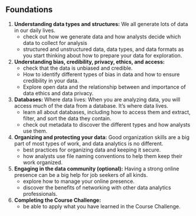 ## Foundations
1. **Understanding data types and structures:** We all generate lots of data in our daily lives.
   - check out how we generate data and how analysts decide which data to collect for analysis
   - structured and unstructured data, data types, and data formats as you start thinking about how to prepare your data for exploration.
2. **Understanding bias, credibility, privacy, ethics, and access:**
   - check that the data is unbiased and credible.
   - How to identify different types of bias in data and how to ensure credibility in your data.
   - Explore open data and the relationship between and importance of data ethics and data privacy.
3. **Databases:** Where data lives: When you are analyzing data, you will access much of the data from a database. It’s where data lives.
   - learn all about databases, including how to access them and extract, filter, and sort the data they contain.
   - check out metadata to discover the different types and how analysts use them.
4. **Organizing and protecting your data:** Good organization skills are a big part of most types of work, and data analytics is no different.
   - best practices for organizing data and keeping it secure.
   - how analysts use file naming conventions to help them keep their work organized.
5. **Engaging in the data community (optional):** Having a strong online presence can be a big help for job seekers of all kinds.
   - explore how to manage your online presence.
   - discover the benefits of networking with other data analytics professionals.
6. **Completing the Course Challenge:**
   -  be able to apply what you have learned in the Course Challenge.
  
